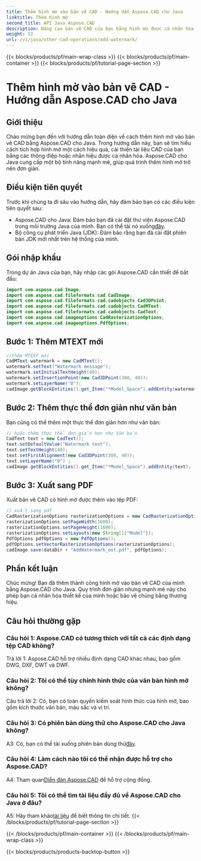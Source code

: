 ```yaml
---
title: Thêm hình mờ vào bản vẽ CAD - Hướng dẫn Aspose.CAD cho Java
linktitle: Thêm hình mờ
second_title: API Java Aspose.CAD
description: Nâng cao bản vẽ CAD của bạn bằng hình mờ được cá nhân hóa bằng Aspose.CAD cho Java. Hãy làm theo hướng dẫn từng bước của chúng tôi để tích hợp liền mạch.
weight: 12
url: /vi/java/other-cad-operations/add-watermark/
---
```


{{< blocks/products/pf/main-wrap-class >}}
{{< blocks/products/pf/main-container >}}
{{< blocks/products/pf/tutorial-page-section >}}

# Thêm hình mờ vào bản vẽ CAD - Hướng dẫn Aspose.CAD cho Java

## Giới thiệu

Chào mừng bạn đến với hướng dẫn toàn diện về cách thêm hình mờ vào bản vẽ CAD bằng Aspose.CAD cho Java. Trong hướng dẫn này, bạn sẽ tìm hiểu cách tích hợp hình mờ một cách hiệu quả, cải thiện tài liệu CAD của bạn bằng các thông điệp hoặc nhãn hiệu được cá nhân hóa. Aspose.CAD cho Java cung cấp một bộ tính năng mạnh mẽ, giúp quá trình thêm hình mờ trở nên đơn giản.

## Điều kiện tiên quyết

Trước khi chúng ta đi sâu vào hướng dẫn, hãy đảm bảo bạn có các điều kiện tiên quyết sau:

-  Aspose.CAD cho Java: Đảm bảo bạn đã cài đặt thư viện Aspose.CAD trong môi trường Java của mình. Bạn có thể tải nó xuống[đây](https://releases.aspose.com/cad/java/).
- Bộ công cụ phát triển Java (JDK): Đảm bảo rằng bạn đã cài đặt phiên bản JDK mới nhất trên hệ thống của mình.

## Gói nhập khẩu

Trong dự án Java của bạn, hãy nhập các gói Aspose.CAD cần thiết để bắt đầu:

```java
import com.aspose.cad.Image;
import com.aspose.cad.fileformats.cad.CadImage;
import com.aspose.cad.fileformats.cad.cadobjects.Cad3DPoint;
import com.aspose.cad.fileformats.cad.cadobjects.CadMText;
import com.aspose.cad.fileformats.cad.cadobjects.CadText;
import com.aspose.cad.imageoptions.CadRasterizationOptions;
import com.aspose.cad.imageoptions.PdfOptions;
```

## Bước 1: Thêm MTEXT mới

```java
//thêm MTEXT mới
CadMText watermark = new CadMText();
watermark.setText("Watermark message");
watermark.setInitialTextHeight(40);
watermark.setInsertionPoint(new Cad3DPoint(300, 40));
watermark.setLayerName("0");
cadImage.getBlockEntities().get_Item("*Model_Space").addEntity(watermark);
```

## Bước 2: Thêm thực thể đơn giản như văn bản

Bạn cũng có thể thêm một thực thể đơn giản hơn như văn bản:

```java
// hoặc thêm thực thể đơn giản hơn như Văn bản
CadText text = new CadText();
text.setDefaultValue("Watermark text");
text.setTextHeight(40);
text.setFirstAlignment(new Cad3DPoint(300, 40));
text.setLayerName("0") ;
cadImage.getBlockEntities().get_Item("*Model_Space").addEntity(text);
```

## Bước 3: Xuất sang PDF

Xuất bản vẽ CAD có hình mờ được thêm vào tệp PDF:

```java
// xuất sang pdf
CadRasterizationOptions rasterizationOptions = new CadRasterizationOptions();
rasterizationOptions.setPageWidth(1600);
rasterizationOptions.setPageHeight(1600);
rasterizationOptions.setLayouts(new String[]{"Model"});
PdfOptions pdfOptions = new PdfOptions();
pdfOptions.setVectorRasterizationOptions(rasterizationOptions);
cadImage.save(dataDir + "AddWatermark_out.pdf", pdfOptions);

```

## Phần kết luận

Chúc mừng! Bạn đã thêm thành công hình mờ vào bản vẽ CAD của mình bằng Aspose.CAD cho Java. Quy trình đơn giản nhưng mạnh mẽ này cho phép bạn cá nhân hóa thiết kế của mình hoặc bảo vệ chúng bằng thương hiệu.

## Câu hỏi thường gặp

### Câu hỏi 1: Aspose.CAD có tương thích với tất cả các định dạng tệp CAD không?

Trả lời 1: Aspose.CAD hỗ trợ nhiều định dạng CAD khác nhau, bao gồm DWG, DXF, DWT và DWF.

### Câu hỏi 2: Tôi có thể tùy chỉnh hình thức của văn bản hình mờ không?

Câu trả lời 2: Có, bạn có toàn quyền kiểm soát hình thức của hình mờ, bao gồm kích thước văn bản, màu sắc và vị trí.

### Câu hỏi 3: Có phiên bản dùng thử cho Aspose.CAD cho Java không?

 A3: Có, bạn có thể tải xuống phiên bản dùng thử[đây](https://releases.aspose.com/).

### Câu hỏi 4: Làm cách nào tôi có thể nhận được hỗ trợ cho Aspose.CAD?

 A4: Tham quan[Diễn đàn Aspose.CAD](https://forum.aspose.com/c/cad/19) để hỗ trợ cộng đồng.

### Câu hỏi 5: Tôi có thể tìm tài liệu đầy đủ về Aspose.CAD cho Java ở đâu?

 A5: Hãy tham khảo[tài liệu](https://reference.aspose.com/cad/java/) để biết thông tin chi tiết.
{{< /blocks/products/pf/tutorial-page-section >}}

{{< /blocks/products/pf/main-container >}}
{{< /blocks/products/pf/main-wrap-class >}}

{{< blocks/products/products-backtop-button >}}
